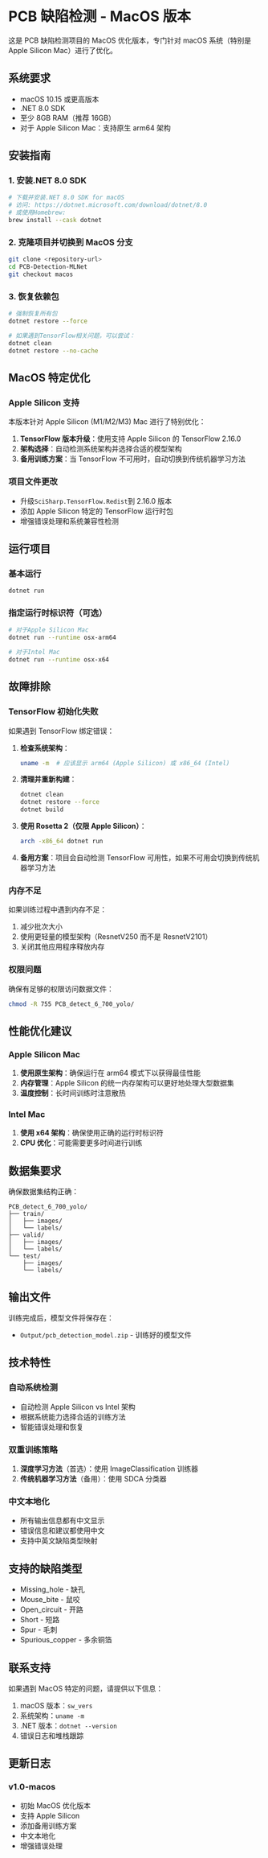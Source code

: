 # PCB 缺陷检测 - MacOS 版本

这是 PCB 缺陷检测项目的 MacOS 优化版本，专门针对 macOS 系统（特别是 Apple Silicon Mac）进行了优化。

## 系统要求

- macOS 10.15 或更高版本
- .NET 8.0 SDK
- 至少 8GB RAM（推荐 16GB）
- 对于 Apple Silicon Mac：支持原生 arm64 架构

## 安装指南

### 1. 安装.NET 8.0 SDK

```bash
# 下载并安装.NET 8.0 SDK for macOS
# 访问: https://dotnet.microsoft.com/download/dotnet/8.0
# 或使用Homebrew:
brew install --cask dotnet
```

### 2. 克隆项目并切换到 MacOS 分支

```bash
git clone <repository-url>
cd PCB-Detection-MLNet
git checkout macos
```

### 3. 恢复依赖包

```bash
# 强制恢复所有包
dotnet restore --force

# 如果遇到TensorFlow相关问题，可以尝试：
dotnet clean
dotnet restore --no-cache
```

## MacOS 特定优化

### Apple Silicon 支持

本版本针对 Apple Silicon (M1/M2/M3) Mac 进行了特别优化：

1. **TensorFlow 版本升级**：使用支持 Apple Silicon 的 TensorFlow 2.16.0
2. **架构选择**：自动检测系统架构并选择合适的模型架构
3. **备用训练方案**：当 TensorFlow 不可用时，自动切换到传统机器学习方法

### 项目文件更改

- 升级`SciSharp.TensorFlow.Redist`到 2.16.0 版本
- 添加 Apple Silicon 特定的 TensorFlow 运行时包
- 增强错误处理和系统兼容性检测

## 运行项目

### 基本运行

```bash
dotnet run
```

### 指定运行时标识符（可选）

```bash
# 对于Apple Silicon Mac
dotnet run --runtime osx-arm64

# 对于Intel Mac
dotnet run --runtime osx-x64
```

## 故障排除

### TensorFlow 初始化失败

如果遇到 TensorFlow 绑定错误：

1. **检查系统架构**：

   ```bash
   uname -m  # 应该显示 arm64 (Apple Silicon) 或 x86_64 (Intel)
   ```

2. **清理并重新构建**：

   ```bash
   dotnet clean
   dotnet restore --force
   dotnet build
   ```

3. **使用 Rosetta 2（仅限 Apple Silicon）**：

   ```bash
   arch -x86_64 dotnet run
   ```

4. **备用方案**：项目会自动检测 TensorFlow 可用性，如果不可用会切换到传统机器学习方法

### 内存不足

如果训练过程中遇到内存不足：

1. 减少批次大小
2. 使用更轻量的模型架构（ResnetV250 而不是 ResnetV2101）
3. 关闭其他应用程序释放内存

### 权限问题

确保有足够的权限访问数据文件：

```bash
chmod -R 755 PCB_detect_6_700_yolo/
```

## 性能优化建议

### Apple Silicon Mac

1. **使用原生架构**：确保运行在 arm64 模式下以获得最佳性能
2. **内存管理**：Apple Silicon 的统一内存架构可以更好地处理大型数据集
3. **温度控制**：长时间训练时注意散热

### Intel Mac

1. **使用 x64 架构**：确保使用正确的运行时标识符
2. **CPU 优化**：可能需要更多时间进行训练

## 数据集要求

确保数据集结构正确：

```
PCB_detect_6_700_yolo/
├── train/
│   ├── images/
│   └── labels/
├── valid/
│   ├── images/
│   └── labels/
└── test/
    ├── images/
    └── labels/
```

## 输出文件

训练完成后，模型文件将保存在：

- `Output/pcb_detection_model.zip` - 训练好的模型文件

## 技术特性

### 自动系统检测

- 自动检测 Apple Silicon vs Intel 架构
- 根据系统能力选择合适的训练方法
- 智能错误处理和恢复

### 双重训练策略

1. **深度学习方法**（首选）：使用 ImageClassification 训练器
2. **传统机器学习方法**（备用）：使用 SDCA 分类器

### 中文本地化

- 所有输出信息都有中文显示
- 错误信息和建议都使用中文
- 支持中英文缺陷类型映射

## 支持的缺陷类型

- Missing_hole - 缺孔
- Mouse_bite - 鼠咬
- Open_circuit - 开路
- Short - 短路
- Spur - 毛刺
- Spurious_copper - 多余铜箔

## 联系支持

如果遇到 MacOS 特定的问题，请提供以下信息：

1. macOS 版本：`sw_vers`
2. 系统架构：`uname -m`
3. .NET 版本：`dotnet --version`
4. 错误日志和堆栈跟踪

## 更新日志

### v1.0-macos

- 初始 MacOS 优化版本
- 支持 Apple Silicon
- 添加备用训练方案
- 中文本地化
- 增强错误处理

